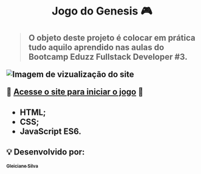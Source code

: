 <h1 align="center"> Jogo do Genesis 🎮 </h1>

<h2 💬 Informações sobre o projeto: </h2>

> O objeto deste projeto é colocar em prática tudo aquilo aprendido nas aulas do Bootcamp Eduzz Fullstack Developer #3.

<img src="./screenshots/banner.png" alt="Imagem de vizualização do site">

🚀 [Acesse o site para iniciar o jogo](https://allbertuu.github.io/game-genesis/) 🚀 


<h2 💻 Tecnologias desenvolvidas no projeto: 👨‍💻 </h2>

- HTML;
- CSS;
- JavaScript ES6.



## 💡 Desenvolvido por:

  <tr>
    <td align="center">
      <a href="https://www.github.com/allbertuu">
        <sub>
          <b>Gleiciane Silva</b>
        </sub>
      </a>
    </td>
  </tr>

